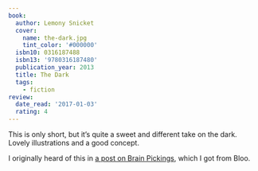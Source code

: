 ```yaml
---
book:
  author: Lemony Snicket
  cover:
    name: the-dark.jpg
    tint_color: '#000000'
  isbn10: 0316187488
  isbn13: '9780316187480'
  publication_year: 2013
  title: The Dark
  tags:
    - fiction
review:
  date_read: '2017-01-03'
  rating: 4
---
```


This is only short, but it’s quite a sweet and different take on the dark. Lovely illustrations and a good concept.

I originally heard of this in [a post on Brain Pickings](https://www.brainpickings.org/2013/06/25/the-dark-lemony-snicket-jon-klassen/), which I got from Bloo.